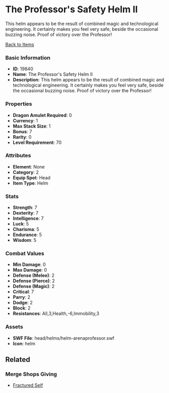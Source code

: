 # The Professor's Safety Helm II

This helm appears to be the result of combined magic and technological engineering. It certainly makes you feel very safe, beside the occasional buzzing noise. Proof of victory over the Professor!

[Back to Items](../items.md)

### Basic Information

- **ID**: 19840
- **Name**: The Professor&#039;s Safety Helm II
- **Description**: This helm appears to be the result of combined magic and technological engineering. It certainly makes you feel very safe, beside the occasional buzzing noise. Proof of victory over the Professor!

### Properties

- **Dragon Amulet Required**: 0
- **Currency**: 1
- **Max Stack Size**: 1
- **Bonus**: 7
- **Rarity**: 0
- **Level Requirement**: 70

### Attributes

- **Element**: None
- **Category**: 2
- **Equip Spot**: Head
- **Item Type**: Helm

### Stats

- **Strength**: 7
- **Dexterity**: 7
- **Intelligence**: 7
- **Luck**: 5
- **Charisma**: 5
- **Endurance**: 5
- **Wisdom**: 5

### Combat Values

- **Min Damage**: 0
- **Max Damage**: 0
- **Defense (Melee)**: 2
- **Defense (Pierce)**: 2
- **Defense (Magic)**: 2
- **Critical**: 7
- **Parry**: 2
- **Dodge**: 2
- **Block**: 2
- **Resistances**: All,3,Health,-6,Immobility,3

### Assets

- **SWF File**: head/helms/helm-arenaprofessor.swf
- **Icon**: helm

## Related

### Merge Shops Giving

- [Fractured Self](../merge-shops/327-fractured-self.md)

